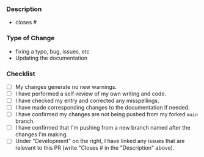<!--
👋 Hi, thanks for sending a PR to NanoJs! 💖
Please fill out all fields below to ensure your PR is reviewed quickly.
-->

### Description

- closes #
<!-- Please write a summary of the change, such as which topic(s) and file(s) that you have edited or created. Please also include relevant motivation and context: -->

### Type of Change

<!--- Please delete or cross off the bullet point(s) that are irrelevant to this PR: -->

- fixing a typo, bug, issues, etc
- Updating the documentation

### Checklist

<!-- Please check ALL the boxes: -->

- [ ] My changes generate no new warnings.
- [ ] I have performed a self-review of my own writing and code.
- [ ] I have checked my entry and corrected any misspellings.
- [ ] I have made corresponding changes to the documentation if needed.
- [ ] I have confirmed my changes are not being pushed from my forked `main` branch.
- [ ] I have confirmed that I'm pushing from a new branch named after the changes I'm making.
- [ ] Under "Development" on the right, I have linked any issues that are relevant to this PR (write "Closes #<issue number> in the "Description" above).